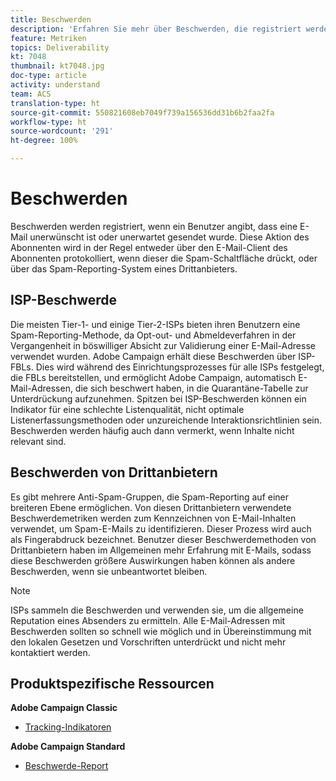 ```yaml
---
title: Beschwerden
description: 'Erfahren Sie mehr über Beschwerden, die registriert werden, wenn ein Benutzer angibt, dass eine E-Mail unerwünscht ist oder unerwartet gesendet wurde. '
feature: Metriken
topics: Deliverability
kt: 7048
thumbnail: kt7048.jpg
doc-type: article
activity: understand
team: ACS
translation-type: ht
source-git-commit: 550821608eb7049f739a156536dd31b6b2faa2fa
workflow-type: ht
source-wordcount: '291'
ht-degree: 100%

---
```



# Beschwerden

Beschwerden werden registriert, wenn ein Benutzer angibt, dass eine E-Mail unerwünscht ist oder unerwartet gesendet wurde. Diese Aktion des Abonnenten wird in der Regel entweder über den E-Mail-Client des Abonnenten protokolliert, wenn dieser die Spam-Schaltfläche drückt, oder über das Spam-Reporting-System eines Drittanbieters.

## ISP-Beschwerde

Die meisten Tier-1- und einige Tier-2-ISPs bieten ihren Benutzern eine Spam-Reporting-Methode, da Opt-out- und Abmeldeverfahren in der Vergangenheit in böswilliger Absicht zur Validierung einer E-Mail-Adresse verwendet wurden. Adobe Campaign erhält diese Beschwerden über ISP-FBLs. Dies wird während des Einrichtungsprozesses für alle ISPs festgelegt, die FBLs bereitstellen, und ermöglicht Adobe Campaign, automatisch E-Mail-Adressen, die sich beschwert haben, in die Quarantäne-Tabelle zur Unterdrückung aufzunehmen. Spitzen bei ISP-Beschwerden können ein Indikator für eine schlechte Listenqualität, nicht optimale Listenerfassungsmethoden oder unzureichende Interaktionsrichtlinien sein. Beschwerden werden häufig auch dann vermerkt, wenn Inhalte nicht relevant sind.

## Beschwerden von Drittanbietern

Es gibt mehrere Anti-Spam-Gruppen, die Spam-Reporting auf einer breiteren Ebene ermöglichen. Von diesen Drittanbietern verwendete Beschwerdemetriken werden zum Kennzeichnen von E-Mail-Inhalten verwendet, um Spam-E-Mails zu identifizieren. Dieser Prozess wird auch als Fingerabdruck bezeichnet. Benutzer dieser Beschwerdemethoden von Drittanbietern haben im Allgemeinen mehr Erfahrung mit E-Mails, sodass diese Beschwerden größere Auswirkungen haben können als andere Beschwerden, wenn sie unbeantwortet bleiben.

>[!NOTE]
>
>ISPs sammeln die Beschwerden und verwenden sie, um die allgemeine Reputation eines Absenders zu ermitteln. Alle E-Mail-Adressen mit Beschwerden sollten so schnell wie möglich und in Übereinstimmung mit den lokalen Gesetzen und Vorschriften unterdrückt und nicht mehr kontaktiert werden.

## Produktspezifische Ressourcen

**Adobe Campaign Classic**

* [Tracking-Indikatoren](https://experienceleague.adobe.com/docs/campaign-classic/using/reporting/reports-on-deliveries/delivery-reports.html?lang=de#tracking-indicators)

**Adobe Campaign Standard**

* [Beschwerde-Report](https://experienceleague.adobe.com/docs/campaign-standard/using/reporting/list-of-reports/complaints.html?lang=de#reporting)